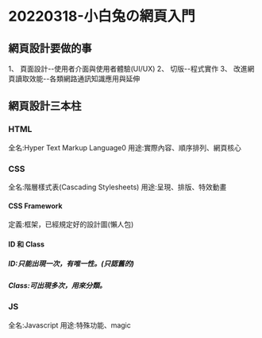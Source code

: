 # 20220318-小白兔の網頁入門

## 網頁設計要做的事

1、 頁面設計--使用者介面與使用者體驗(UI/UX)
2、 切版--程式實作
3、 改進網頁讀取效能--各類網路通訊知識應用與延伸

## 網頁設計三本柱

### HTML
全名:Hyper Text Markup Language0
用途:實際內容、順序排列、網頁核心

### CSS
全名:階層樣式表(Cascading Stylesheets)
用途:呈現、排版、特效動畫

#### CSS Framework
定義:框架，已經規定好的設計圖(懶人包)

#### ID 和 Class
##### ID:只能出現一次，有唯一性。(只認舊的)
##### Class:可出現多次，用來分類。

### JS
全名:Javascript
用途:特殊功能、magic


